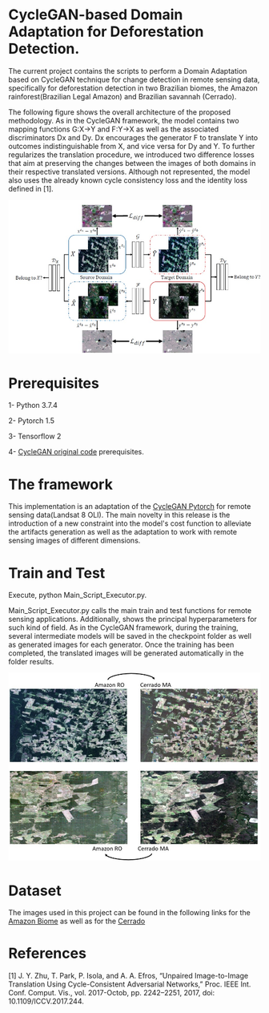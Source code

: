 # CycleGAN-based Domain Adaptation for Deforestation Detection.

The current project contains the scripts to perform a Domain Adaptation based on CycleGAN technique for change detection in remote sensing data, specifically for deforestation detection in two Brazilian biomes, the Amazon rainforest(Brazilian Legal Amazon) and Brazilian savannah (Cerrado).

The following figure shows the overall architecture of the proposed methodology. As in the CycleGAN framework, the model contains two mapping functions G:X->Y and F:Y->X as well as the associated discriminators Dx and Dy. Dx encourages the generator F to translate Y into outcomes indistinguishable from X, and vice versa for Dy and Y. To further regularizes the translation procedure, we introduced two difference losses that aim at preserving the changes between the images of both domains in their respective translated versions. Although not represented, the model also uses the already known cycle consistency loss and the identity loss defined in [1].

![Image](Methodology.jpg)

# Prerequisites
1- Python 3.7.4

2- Pytorch 1.5

3- Tensorflow 2

4- [CycleGAN original code](https://github.com/junyanz/pytorch-CycleGAN-and-pix2pix) prerequisites. 

# The framework

This implementation is an adaptation of the [CycleGAN Pytorch](https://github.com/junyanz/pytorch-CycleGAN-and-pix2pix) for remote sensing data(Landsat 8 OLI). The main novelty in this release is the introduction of a new constraint into the model's cost function to alleviate the artifacts generation as well as the adaptation to work with remote sensing images of different dimensions.

# Train and Test
Execute, python Main_Script_Executor.py.

Main_Script_Executor.py calls the main train and test functions for remote sensing applications. Additionally, shows the principal hyperparameters for such kind of field. As in the CycleGAN framework, during the training, several intermediate models will be saved in the checkpoint folder as well as generated images for each generator. Once the training has been completed, the translated images will be generated automatically in the folder results. 

![Image](Example_Images.jpg)

# Dataset
The images used in this project can be found in the following links for the [Amazon Biome](https://drive.google.com/drive/folders/1V4UdYors3m3eXaAHXgzPc99esjQOc3mq?usp=sharing) as well as for the [Cerrado](https://drive.google.com/drive/folders/14Jsw0LRcwifwBSPgFm1bZeDBQvewI8NC?usp=sharing)

# References

[1] J. Y. Zhu, T. Park, P. Isola, and A. A. Efros, “Unpaired Image-to-Image Translation Using Cycle-Consistent Adversarial Networks,” Proc. IEEE Int. Conf. Comput. Vis., vol. 2017-Octob, pp. 2242–2251, 2017, doi: 10.1109/ICCV.2017.244.
